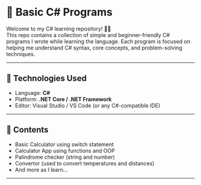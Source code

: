 # 📘 Basic C# Programs

Welcome to my C# learning repository! 👨‍💻  
This repo contains a collection of simple and beginner-friendly C# programs I wrote while learning the language. Each program is focused on helping me understand C# syntax, core concepts, and problem-solving techniques.

---

## 🔧 Technologies Used

- Language: **C#**
- Platform: **.NET Core / .NET Framework**
- Editor: Visual Studio / VS Code (or any C#-compatible IDE)

---

## 📂 Contents

- Basic Calculator using switch statement
- Calculator App using functions and OOP
- Palindrome checker (string and number)
- Convertor (used to convert temperatures and distances)
- And more as I learn...

---